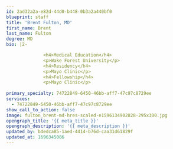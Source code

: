 ```yaml
---
id: 2ad32a2a-e82d-44d0-b448-0b3a2a440bf0
blueprint: staff
title: 'Brent Fulton, MD'
first_name: Brent
last_name: Fulton
degree: MD
bio: |2-

              <h4>Medical Education</h4>
              <p>Wake Forest University</p>
              <h4>Residency</h4>
              <p>Mayo Clinic</p>
              <h4>Fellowship</h4>
              <p>Mayo Clinic</p>
          
primary_specialty: 74722849-6450-46bb-aff7-47c97c8729ee
services:
  - 74722849-6450-46bb-aff7-47c97c8729ee
show_call_to_action: false
image: fulton_brent-md-hres-scaled-e1596134902828-295x300.jpg
opengraph_title: '{{ meta_title }}'
opengraph_description: '{{ meta_description }}'
updated_by: b4edca85-1aed-4414-b76d-caa31d61829f
updated_at: 1696345086
---
```

